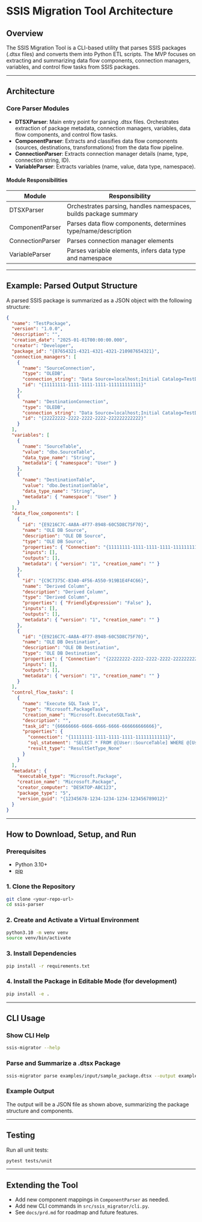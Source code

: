 # SSIS Migration Tool Architecture

## Overview

The SSIS Migration Tool is a CLI-based utility that parses SSIS packages (.dtsx files) and converts them into Python ETL scripts. The MVP focuses on extracting and summarizing data flow components, connection managers, variables, and control flow tasks from SSIS packages.

---

## Architecture

### Core Parser Modules

- **DTSXParser**: Main entry point for parsing .dtsx files. Orchestrates extraction of package metadata, connection managers, variables, data flow components, and control flow tasks.
- **ComponentParser**: Extracts and classifies data flow components (sources, destinations, transformations) from the data flow pipeline.
- **ConnectionParser**: Extracts connection manager details (name, type, connection string, ID).
- **VariableParser**: Extracts variables (name, value, data type, namespace).

#### Module Responsibilities

| Module            | Responsibility                                                                 |
|-------------------|-------------------------------------------------------------------------------|
| DTSXParser        | Orchestrates parsing, handles namespaces, builds package summary               |
| ComponentParser   | Parses data flow components, determines type/name/description                  |
| ConnectionParser  | Parses connection manager elements                                             |
| VariableParser    | Parses variable elements, infers data type and namespace                      |

---

## Example: Parsed Output Structure

A parsed SSIS package is summarized as a JSON object with the following structure:

```json
{
  "name": "TestPackage",
  "version": "1.0.0",
  "description": "",
  "creation_date": "2025-01-01T00:00:00.000",
  "creator": "Developer",
  "package_id": "{87654321-4321-4321-4321-210987654321}",
  "connection_managers": [
    {
      "name": "SourceConnection",
      "type": "OLEDB",
      "connection_string": "Data Source=localhost;Initial Catalog=TestDB;Integrated Security=True;",
      "id": "{11111111-1111-1111-1111-111111111111}"
    },
    {
      "name": "DestinationConnection",
      "type": "OLEDB",
      "connection_string": "Data Source=localhost;Initial Catalog=TestDB;Integrated Security=True;",
      "id": "{22222222-2222-2222-2222-222222222222}"
    }
  ],
  "variables": [
    {
      "name": "SourceTable",
      "value": "dbo.SourceTable",
      "data_type_name": "String",
      "metadata": { "namespace": "User" }
    },
    {
      "name": "DestinationTable",
      "value": "dbo.DestinationTable",
      "data_type_name": "String",
      "metadata": { "namespace": "User" }
    }
  ],
  "data_flow_components": [
    {
      "id": "{E9216C7C-4A8A-4F77-8948-60C5D8C75F70}",
      "name": "OLE DB Source",
      "description": "OLE DB Source",
      "type": "OLE DB Source",
      "properties": { "Connection": "{11111111-1111-1111-1111-111111111111}", "SqlCommand": "SELECT * FROM @[User::SourceTable]" },
      "inputs": [],
      "outputs": [],
      "metadata": { "version": "1", "creation_name": "" }
    },
    {
      "id": "{C9C7375C-8340-4F56-A550-919B1E4F4C66}",
      "name": "Derived Column",
      "description": "Derived Column",
      "type": "Derived Column",
      "properties": { "FriendlyExpression": "False" },
      "inputs": [],
      "outputs": [],
      "metadata": { "version": "1", "creation_name": "" }
    },
    {
      "id": "{E9216C7C-4A8A-4F77-8948-60C5D8C75F70}",
      "name": "OLE DB Destination",
      "description": "OLE DB Destination",
      "type": "OLE DB Destination",
      "properties": { "Connection": "{22222222-2222-2222-2222-222222222222}", "OpenRowset": "@[User::DestinationTable]" },
      "inputs": [],
      "outputs": [],
      "metadata": { "version": "1", "creation_name": "" }
    }
  ],
  "control_flow_tasks": [
    {
      "name": "Execute SQL Task 1",
      "type": "Microsoft.PackageTask",
      "creation_name": "Microsoft.ExecuteSQLTask",
      "description": "",
      "task_id": "{66666666-6666-6666-6666-666666666666}",
      "properties": {
        "connection": "{11111111-1111-1111-1111-111111111111}",
        "sql_statement": "SELECT * FROM @[User::SourceTable] WHERE @[User::FilterCondition]",
        "result_type": "ResultSetType_None"
      }
    }
  ],
  "metadata": {
    "executable_type": "Microsoft.Package",
    "creation_name": "Microsoft.Package",
    "creator_computer": "DESKTOP-ABC123",
    "package_type": "5",
    "version_guid": "{12345678-1234-1234-1234-123456789012}"
  }
}
```

---

## How to Download, Setup, and Run

### Prerequisites
- Python 3.10+
- [pip](https://pip.pypa.io/en/stable/)

### 1. Clone the Repository
```sh
git clone <your-repo-url>
cd ssis-parser
```

### 2. Create and Activate a Virtual Environment
```sh
python3.10 -m venv venv
source venv/bin/activate
```

### 3. Install Dependencies
```sh
pip install -r requirements.txt
```

### 4. Install the Package in Editable Mode (for development)
```sh
pip install -e .
```

---

## CLI Usage

### Show CLI Help
```sh
ssis-migrator --help
```

### Parse and Summarize a .dtsx Package
```sh
ssis-migrator parse examples/input/sample_package.dtsx --output examples/output/SamplePackage_summary.json
```

### Example Output
The output will be a JSON file as shown above, summarizing the package structure and components.

---

## Testing

Run all unit tests:
```sh
pytest tests/unit
```

---

## Extending the Tool
- Add new component mappings in `ComponentParser` as needed.
- Add new CLI commands in `src/ssis_migrator/cli.py`.
- See `docs/prd.md` for roadmap and future features. 